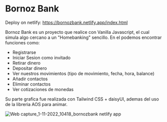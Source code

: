 # Bornoz Bank

Deploy on netlify: https://bornozbank.netlify.app/index.html

Bornoz Bank es un proyecto que realice con Vanilla Javascript, el cual simula algo cercano a un "Homebanking" sencillo. En el podemos encontrar funciones como:
- Registrarse
- Iniciar Sesion como invitado
- Retirar dinero
- Depositar dinero
- Ver nuestros movimientos (tipo de movimiento, fecha, hora, balance)
- Añadir contactos
- Eliminar contactos
- Ver cotizaciones de monedas

Su parte grafica fue realizada con Tailwind CSS + daisyUI, ademas del uso de la libreria AOS para animar.


![Web capture_1-11-2022_10418_bornozbank netlify app](https://user-images.githubusercontent.com/83987715/199247186-d0b2b54e-8275-4208-b85c-0aa3cb64dc96.jpeg)

